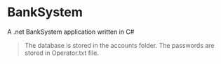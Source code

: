 # BankSystem
 A .net BankSystem application written in C#

> The database is stored in the accounts folder. 
> The passwords are stored in Operator.txt file. 